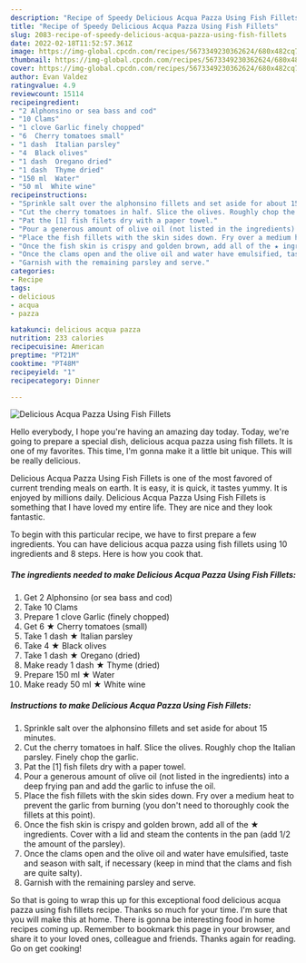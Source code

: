 ```yaml
---
description: "Recipe of Speedy Delicious Acqua Pazza Using Fish Fillets"
title: "Recipe of Speedy Delicious Acqua Pazza Using Fish Fillets"
slug: 2083-recipe-of-speedy-delicious-acqua-pazza-using-fish-fillets
date: 2022-02-18T11:52:57.361Z
image: https://img-global.cpcdn.com/recipes/5673349230362624/680x482cq70/delicious-acqua-pazza-using-fish-fillets-recipe-main-photo.jpg
thumbnail: https://img-global.cpcdn.com/recipes/5673349230362624/680x482cq70/delicious-acqua-pazza-using-fish-fillets-recipe-main-photo.jpg
cover: https://img-global.cpcdn.com/recipes/5673349230362624/680x482cq70/delicious-acqua-pazza-using-fish-fillets-recipe-main-photo.jpg
author: Evan Valdez
ratingvalue: 4.9
reviewcount: 15114
recipeingredient:
- "2 Alphonsino or sea bass and cod"
- "10 Clams"
- "1 clove Garlic finely chopped"
- "6  Cherry tomatoes small"
- "1 dash  Italian parsley"
- "4  Black olives"
- "1 dash  Oregano dried"
- "1 dash  Thyme dried"
- "150 ml  Water"
- "50 ml  White wine"
recipeinstructions:
- "Sprinkle salt over the alphonsino fillets and set aside for about 15 minutes."
- "Cut the cherry tomatoes in half. Slice the olives. Roughly chop the Italian parsley. Finely chop the garlic."
- "Pat the [1] fish filets dry with a paper towel."
- "Pour a generous amount of olive oil (not listed in the ingredients) into a deep frying pan and add the garlic to infuse the oil."
- "Place the fish fillets with the skin sides down. Fry over a medium heat to prevent the garlic from burning (you don't need to thoroughly cook the fillets at this point)."
- "Once the fish skin is crispy and golden brown, add all of the ★ ingredients. Cover with a lid and steam the contents in the pan (add 1/2 the amount of the parsley)."
- "Once the clams open and the olive oil and water have emulsified, taste and season with salt, if necessary (keep in mind that the clams and fish are quite salty)."
- "Garnish with the remaining parsley and serve."
categories:
- Recipe
tags:
- delicious
- acqua
- pazza

katakunci: delicious acqua pazza 
nutrition: 233 calories
recipecuisine: American
preptime: "PT21M"
cooktime: "PT48M"
recipeyield: "1"
recipecategory: Dinner

---
```



![Delicious Acqua Pazza Using Fish Fillets](https://img-global.cpcdn.com/recipes/5673349230362624/680x482cq70/delicious-acqua-pazza-using-fish-fillets-recipe-main-photo.jpg)

Hello everybody, I hope you're having an amazing day today. Today, we're going to prepare a special dish, delicious acqua pazza using fish fillets. It is one of my favorites. This time, I'm gonna make it a little bit unique. This will be really delicious.



Delicious Acqua Pazza Using Fish Fillets is one of the most favored of current trending meals on earth. It is easy, it is quick, it tastes yummy. It is enjoyed by millions daily. Delicious Acqua Pazza Using Fish Fillets is something that I have loved my entire life. They are nice and they look fantastic.


To begin with this particular recipe, we have to first prepare a few ingredients. You can have delicious acqua pazza using fish fillets using 10 ingredients and 8 steps. Here is how you cook that.

<!--inarticleads1-->

##### The ingredients needed to make Delicious Acqua Pazza Using Fish Fillets:

1. Get 2 Alphonsino (or sea bass and cod)
1. Take 10 Clams
1. Prepare 1 clove Garlic (finely chopped)
1. Get 6 ★ Cherry tomatoes (small)
1. Take 1 dash ★ Italian parsley
1. Take 4 ★ Black olives
1. Take 1 dash ★ Oregano (dried)
1. Make ready 1 dash ★ Thyme (dried)
1. Prepare 150 ml ★ Water
1. Make ready 50 ml ★ White wine




<!--inarticleads2-->

##### Instructions to make Delicious Acqua Pazza Using Fish Fillets:

1. Sprinkle salt over the alphonsino fillets and set aside for about 15 minutes.
1. Cut the cherry tomatoes in half. Slice the olives. Roughly chop the Italian parsley. Finely chop the garlic.
1. Pat the [1] fish filets dry with a paper towel.
1. Pour a generous amount of olive oil (not listed in the ingredients) into a deep frying pan and add the garlic to infuse the oil.
1. Place the fish fillets with the skin sides down. Fry over a medium heat to prevent the garlic from burning (you don't need to thoroughly cook the fillets at this point).
1. Once the fish skin is crispy and golden brown, add all of the ★ ingredients. Cover with a lid and steam the contents in the pan (add 1/2 the amount of the parsley).
1. Once the clams open and the olive oil and water have emulsified, taste and season with salt, if necessary (keep in mind that the clams and fish are quite salty).
1. Garnish with the remaining parsley and serve.




So that is going to wrap this up for this exceptional food delicious acqua pazza using fish fillets recipe. Thanks so much for your time. I'm sure that you will make this at home. There is gonna be interesting food in home recipes coming up. Remember to bookmark this page in your browser, and share it to your loved ones, colleague and friends. Thanks again for reading. Go on get cooking!
